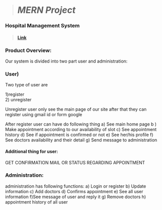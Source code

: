 > # 							*MERN Project*						

### Hospital Management System
> ####  [   Link ](https://city-hospital.vercel.app/ "   Link")

 ### Product Overview:
   Our system is divided into two  part user and administration:

### User)
  Two type of user are
  
  1)register  
  2) unregister
 
Unregister user only see the main page of our site after that they can register  using gmail id or form google 

After register user can have do following thing
a) See main  home page 
b ) Make appointment  according to our availability of slot
c) See appointment history
d) See if appointment is confirmed  or not 
e) See her/his profile 
f) See doctors availability and their detail
g) Send message  to administration

#### Additional thing for user: 

GET CONFIRMATION MAIL OR STATUS REGARDING APPOINTMENT

  ### Administration:  
  administration has following functions:
a) Login or register
b) Update information 
c) Add doctors
d) Confirms appointment
e) See all user information
f)See message of user and reply it
g) Remove doctors 
h) appointment history of all user




